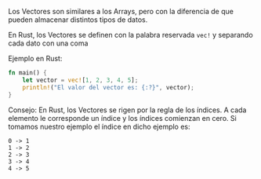 Los Vectores son similares a los Arrays, pero con la diferencia de que pueden almacenar distintos tipos de datos\. 

En Rust, los Vectores se definen con la palabra reservada `vec!` y separando cada dato con una coma 

Ejemplo en Rust:
```rust
fn main() {
    let vector = vec![1, 2, 3, 4, 5];
    println!("El valor del vector es: {:?}", vector);
}

```
Consejo: En Rust, los Vectores se rigen por la regla de los índices\. A cada elemento le corresponde un índice y los índices comienzan en cero\.
Si tomamos nuestro ejemplo el índice en dicho ejemplo es:
```
0 -> 1
1 -> 2
2 -> 3
3 -> 4
4 -> 5
```